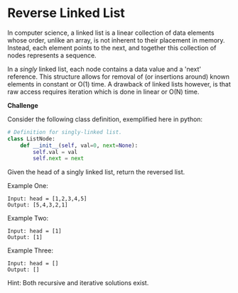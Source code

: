 # Reverse Linked List

In computer science, a linked list is a linear collection of data elements whose order, unlike an array, is not inherent to their placement in memory. Instead, each element points to the next, and together this collection of nodes represents a sequence.

In a *singly* linked list, each node contains a data value and a 'next' reference. This structure allows for removal of (or insertions around) known elements in constant or O(1) time. A drawback of linked lists however, is that raw access requires iteration which is done in linear or O(N) time.

**Challenge**

Consider the following class definition, exemplified here in python:
```python
# Definition for singly-linked list.
class ListNode:
    def __init__(self, val=0, next=None):
        self.val = val
        self.next = next
```
Given the head of a singly linked list, return the reversed list.

Example One:
```
Input: head = [1,2,3,4,5]
Output: [5,4,3,2,1]
```
Example Two:
```
Input: head = [1]
Output: [1]
```
Example Three:
```
Input: head = []
Output: []
```

Hint: Both recursive and iterative solutions exist.
